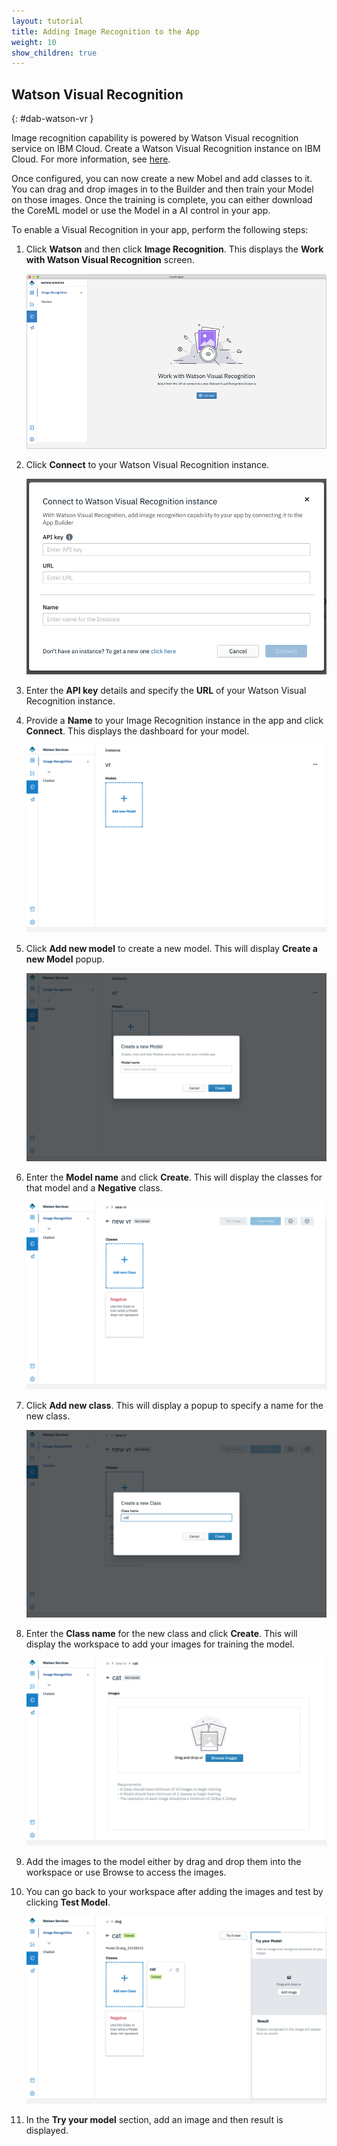 ```yaml
---
layout: tutorial
title: Adding Image Recognition to the App
weight: 10
show_children: true
---
```

<!-- NLS_CHARSET=UTF-8 -->
## Watson Visual Recognition
{: #dab-watson-vr }

Image recognition capability is powered by Watson Visual recognition service on IBM Cloud. Create a Watson Visual Recognition instance on IBM Cloud. For more information, see [here](https://cloud.ibm.com/catalog/services/visual-recognition).

Once configured, you can now create a new Mobel and add classes to it. You can drag and drop images in to the Builder and then train your Model on those images. Once the training is complete, you can either download the CoreML model or use the Model in a AI control in your app.

To enable a Visual Recognition in your app, perform the following steps:

1. Click **Watson** and then click **Image Recognition**. This displays the **Work with Watson Visual Recognition** screen.

    ![Watson Visual Recognition](dab-watson-vr.png)

2. Click **Connect** to your Watson Visual Recognition instance.

    ![Watson Visual Recognition Instance](dab-watson-vr-instance.png)

3. Enter the **API key** details and specify the **URL** of your Watson Visual Recognition instance. 
4. Provide a **Name** to your Image Recognition instance in the app and click **Connect**. This displays the dashboard for your model.

    ![Watson VR new model](dab-watson-vr-new-model.png)

5. Click **Add new model** to create a new model. This will display **Create a new Model** popup.

    ![Watson VR model name](dab-watson-vr-model-name.png)

6. Enter the **Model name** and click **Create**. This will display the classes for that model and a **Negative** class.

    ![Watson VR Model Class](dab-watson-vr-model-class.png)

7. Click **Add new class**. This will display a popup to specify a name for the new class.

    ![Watson VR Model Class Name](dab-watson-vr-model-class-name.png)

8. Enter the **Class name** for the new class and click **Create**. This will display the workspace to add your images for training the model.

    ![Watson VR Model Class training](dab-watson-vr-model-class-train.png)

9. Add the images to the model either by drag and drop them into the workspace or use Browse to access the images.

10. You can go back to your workspace after adding the images and test by clicking **Test Model**.

    ![Watson VR Model Class testing](dab-watson-vr-model-class-train-test.png)

11. In the **Try your model** section, add an image and then result is displayed.

